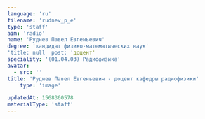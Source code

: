 ```yaml
---
language: 'ru'
filename: 'rudnev_p_e'
type: 'staff'
aim: 'radio'
name: 'Руднев Павел Евгеньевич'
degree: 'кандидат физико-математических наук'
'title: null  post: 'доцент'
speciality: '(01.04.03) Радиофизика'
avatar:
  - src: ''
title: 'Руднев Павел Евгеньевич - доцент кафедры радиофизики'
    type: 'image'

updatedAt: 1568360578
materialType: 'staff'
---
```


